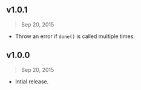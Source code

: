 ## v1.0.1
> Sep 20, 2015

- Throw an error if `done()` is called multiple times.

## v1.0.0
> Sep 20, 2015

- Intial release.
